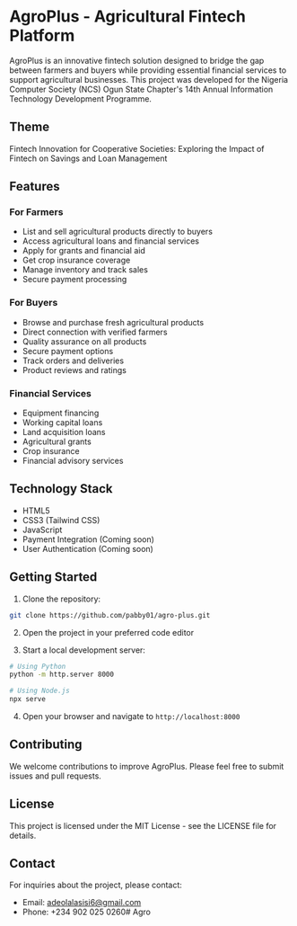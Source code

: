 # AgroPlus - Agricultural Fintech Platform

AgroPlus is an innovative fintech solution designed to bridge the gap between farmers and buyers while providing essential financial services to support agricultural businesses. This project was developed for the Nigeria Computer Society (NCS) Ogun State Chapter's 14th Annual Information Technology Development Programme.

## Theme
Fintech Innovation for Cooperative Societies: Exploring the Impact of Fintech on Savings and Loan Management

## Features

### For Farmers
- List and sell agricultural products directly to buyers
- Access agricultural loans and financial services
- Apply for grants and financial aid
- Get crop insurance coverage
- Manage inventory and track sales
- Secure payment processing

### For Buyers
- Browse and purchase fresh agricultural products
- Direct connection with verified farmers
- Quality assurance on all products
- Secure payment options
- Track orders and deliveries
- Product reviews and ratings

### Financial Services
- Equipment financing
- Working capital loans
- Land acquisition loans
- Agricultural grants
- Crop insurance
- Financial advisory services

## Technology Stack
- HTML5
- CSS3 (Tailwind CSS)
- JavaScript
- Payment Integration (Coming soon)
- User Authentication (Coming soon)

## Getting Started

1. Clone the repository:
```bash
git clone https://github.com/pabby01/agro-plus.git
```

2. Open the project in your preferred code editor

3. Start a local development server:
```bash
# Using Python
python -m http.server 8000

# Using Node.js
npx serve
```

4. Open your browser and navigate to `http://localhost:8000`

## Contributing
We welcome contributions to improve AgroPlus. Please feel free to submit issues and pull requests.

## License
This project is licensed under the MIT License - see the LICENSE file for details.

## Contact
For inquiries about the project, please contact:
- Email: adeolalasisi6@gmail.com
- Phone: +234 902 025 0260#   A g r o  
 
